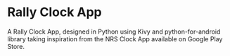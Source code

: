 # Rally Clock App

A Rally Clock App, designed in Python using Kivy and python-for-android library taking inspiration from the NRS Clock App available on Google Play Store.
